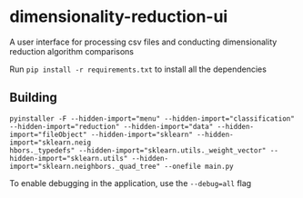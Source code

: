 # dimensionality-reduction-ui
A user interface for processing csv files and conducting dimensionality reduction algorithm comparisons


Run `pip install -r requirements.txt` to install all the dependencies 


## Building

```
pyinstaller -F --hidden-import="menu" --hidden-import="classification" --hidden-import="reduction" --hidden-import="data" --hidden-import="fileObject" --hidden-import="sklearn" --hidden-import="sklearn.neig
hbors._typedefs" --hidden-import="sklearn.utils._weight_vector" --hidden-import="sklearn.utils" --hidden-import="sklearn.neighbors._quad_tree" --onefile main.py
```

To enable debugging in the application, use the `--debug=all` flag


